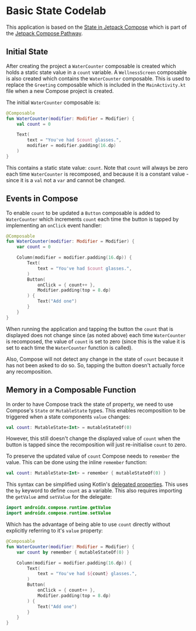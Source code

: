 # Basic State Codelab

This application is based on the 
[State in Jetpack Compose](https://developer.android.com/codelabs/jetpack-compose-state) 
which is part of the 
[Jetpack Compose Pathway](https://developer.android.com/courses/pathways/compose).

## Initial State
After creating the project a `WaterCounter` composable is created which holds a 
static state value in a `count` variable. A `WellnessScreen` composable is also 
created which contains the `WaterCounter` composable. This is used to replace 
the `Greeting` composable which is included in the `MainActivity.kt` file when a 
new Compose project is created.

The initial `WaterCounter` composable is:
```kotlin
@Composable
fun WaterCounter(modifier: Modifier = Modifier) {
    val count = 0

    Text(
        text = "You've had $count glasses.",
        modifier = modifier.padding(16.dp)
    )
}
```
This contains a static state value: `count`. Note that `count` will always be 
zero each time `WaterCounter` is recomposed, and because it is a constant
value - since it is a `val` not a `var` and cannot be changed. 

## Events in Compose
To enable `count` to be updated a `Button` composable is added to `WaterCounter`
which increments `count` each time the button is tapped by implementing an 
`onClick` event handler:
```kotlin
@Composable
fun WaterCounter(modifier: Modifier = Modifier) {
    var count = 0

    Column(modifier = modifier.padding(16.dp)) {
        Text(
            text = "You've had $count glasses.",
        )
        Button(
            onClick = { count++ },
            Modifier.padding(top = 8.dp)
        ) {
            Text("Add one")
        }
    }
}
```
When running the application and tapping the button the `count` that is 
displayed does not change since (as noted above) each time `WaterCounter` is 
recomposed, the value of `count` is set to zero (since this is the value it is 
set to each time the `WaterCounter` function is called).

Also, Compose will not detect any change in the state of `count` because it has 
not been asked to do so. So, tapping the button doesn't actually force any 
recomposition.

## Memory in a Composable Function
In order to have Compose track the state of property, we need to use Compose's 
`State` or `MutableState` types. This enables recomposition to be triggered 
when a state components `value` changes:
```Kotlin
val count: MutableState<Int> = mutableStateOf(0)
```
However, this still doesn't change the displayed value of `count` when the 
button is tapped since the recomposition will just re-initialise `count` to 
zero.

To preserve the updated value of `count` Compose needs to `remember` the value.
This can be done using the inline `remember` function:
```kotlin
val count: MutableState<Int> = remember { mutableStateOf(0) }
```

This syntax can be simplified using Kotlin's
[delegated properties](https://kotlinlang.org/docs/delegated-properties.html).
This uses the `by` keyword to define `count` as a variable. This also requires 
importing the `getValue` amd `setValue` for the delegate:
```kotlin
import androidx.compose.runtime.getValue
import androidx.compose.runtime.setValue
```
Which has the advantage of being able to use `count` directly without explicitly 
referring to it's `value` property:
```kotlin
@Composable
fun WaterCounter(modifier: Modifier = Modifier) {
    var count by remember { mutableStateOf(0) }

    Column(modifier = modifier.padding(16.dp)) {
        Text(
            text = "You've had ${count} glasses.",
        )
        Button(
            onClick = { count++ },
            Modifier.padding(top = 8.dp)
        ) {
            Text("Add one")
        }
    }
}
```
